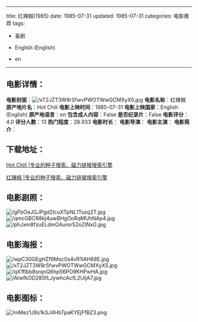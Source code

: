 
---
title: 红辣椒(1985)
date: 1985-07-31
updated: 1985-07-31
categories: 电影推荐
tags:
- 喜剧

- English (English)
- en
---


> 

## **电影详情**：

**电影封面**：<img src="https://image.tmdb.org/t/p/w200/xT2JZT3W8rSfwvPWOTWwGCMXyX5.jpg" alt="/xT2JZT3W8rSfwvPWOTWwGCMXyX5.jpg" title="/xT2JZT3W8rSfwvPWOTWwGCMXyX5.jpg">
**电影名称**：红辣椒
**原产地片名**：Hot Chili
**电影上映时间**：1985-07-31
**电影上映国家**：English (English)
**原产地语言**：en
**包含成人内容**：False
**是否纪录片**：False
**电影评分**：4.0
**评分人数**：13
**热门程度**：28.933
**电影时长**：
**电影导演**：
**电影主演**：
**电影简介**：

## **下载地址**：
[Hot Chili |专业的种子搜索、磁力链接搜索引擎](https://movie.amd794.com:2083/?search=Hot%20Chili&ordering=&mode=match_phrase&page_size=10&page=1)

[红辣椒 |专业的种子搜索、磁力链接搜索引擎](https://movie.amd794.com:2083/?search=%E7%BA%A2%E8%BE%A3%E6%A4%92&ordering=&mode=match_phrase&page_size=10&page=1)
 

## **电影剧照**：
<img src="https://image.tmdb.org/t/p/original/gFbOeJGJPgd2IcuXTpNL1Tozq2T.jpg" alt="/gFbOeJGJPgd2IcuXTpNL1Tozq2T.jpg" title="/gFbOeJGJPgd2IcuXTpNL1Tozq2T.jpg"><img src="https://image.tmdb.org/t/p/original/qmcGBCR8kj4uwBHgOoRqMUhNAp4.jpg" alt="/qmcGBCR8kj4uwBHgOoRqMUhNAp4.jpg" title="/qmcGBCR8kj4uwBHgOoRqMUhNAp4.jpg"><img src="https://image.tmdb.org/t/p/original/phJxm8fzuELdmGAuror52oZINxG.jpg" alt="/phJxm8fzuELdmGAuror52oZINxG.jpg" title="/phJxm8fzuELdmGAuror52oZINxG.jpg">

## **电影海报**：
<img src="https://image.tmdb.org/t/p/original/wpC30GEgHZf9Msc0s4vR1IAH68E.jpg" alt="/wpC30GEgHZf9Msc0s4vR1IAH68E.jpg" title="/wpC30GEgHZf9Msc0s4vR1IAH68E.jpg"><img src="https://image.tmdb.org/t/p/original/xT2JZT3W8rSfwvPWOTWwGCMXyX5.jpg" alt="/xT2JZT3W8rSfwvPWOTWwGCMXyX5.jpg" title="/xT2JZT3W8rSfwvPWOTWwGCMXyX5.jpg"><img src="https://image.tmdb.org/t/p/original/qX1flbb8srqnQ6hp56PO9KHPwHA.jpg" alt="/qX1flbb8srqnQ6hp56PO9KHPwHA.jpg" title="/qX1flbb8srqnQ6hp56PO9KHPwHA.jpg"><img src="https://image.tmdb.org/t/p/original/AtwfkOD285fLJywhcAcfL2UljA7.jpg" alt="/AtwfkOD285fLJywhcAcfL2UljA7.jpg" title="/AtwfkOD285fLJywhcAcfL2UljA7.jpg">

## **电影图标**：
<img src="https://image.tmdb.org/t/p/original/mMez1J8s1kSJ4HbTpaKYEjFfBZ3.png" alt="/mMez1J8s1kSJ4HbTpaKYEjFfBZ3.png" title="/mMez1J8s1kSJ4HbTpaKYEjFfBZ3.png">
